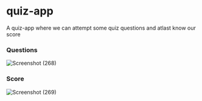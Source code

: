 
# quiz-app

A quiz-app where we can attempt some quiz questions and atlast know our score
### Questions
![Screenshot (268)](https://user-images.githubusercontent.com/44509204/112179100-636f1b00-8c20-11eb-8cab-9a3e39b1c556.png)

### Score
![Screenshot (269)](https://user-images.githubusercontent.com/44509204/112179106-6538de80-8c20-11eb-9f17-07598dc1b306.png)

